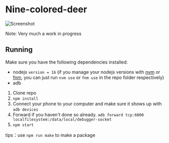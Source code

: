 # Nine-colored-deer

![Screenshot](/promo/screenshot1.png?raw=true)

Note: Very much a work in progress

## Running

Make sure you have the following dependencies installed:

- nodejs `version = 16` (if you manage your nodejs versions with [nvm](https://github.com/nvm-sh/nvm) or [fnm](https://github.com/Schniz/fnm), you can just run `nvm use` or `fnm use` in the repo folder respectively)
- adb

1. Clone repo
2. `npm install`
3. Connect your phone to your computer and make sure it shows up with `adb devices`
4. Forward if you haven't done so already. `adb forward tcp:6000 localfilesystem:/data/local/debugger-socket`
5. `npm start`

tips：use `npm run make` to make a package
